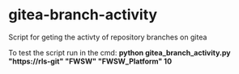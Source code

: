 # gitea-branch-activity
Script for geting the activty of repository branches on gitea

To test the script run in the cmd: 
**python gitea_branch_activity.py "https://rls-git" "FWSW" "FWSW_Platform" 10**
